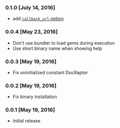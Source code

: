 ### 0.1.0 [July 14, 2016]
* add [`callback_url` option](https://docraptor.com/documentation/api#api_callback_url)

### 0.0.4 [May 23, 2016]
* Don't use bundler to load gems during execution
* Use short binary name when showing help

### 0.0.3 [May 19, 2016]
* Fix uninitialized constant DocRaptor

### 0.0.2 [May 19, 2016]
* Fix binary installation

### 0.0.1 [May 19, 2016]
* Initial release
